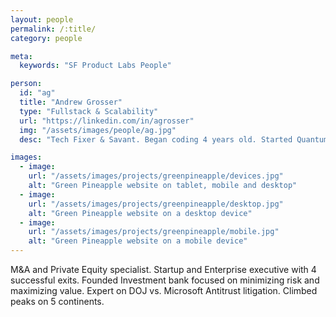 ```yaml
---
layout: people
permalink: /:title/
category: people

meta:
  keywords: "SF Product Labs People"

person:
  id: "ag"
  title: "Andrew Grosser"
  type: "Fullstack & Scalability"
  url: "https://linkedin.com/in/agrosser"
  img: "/assets/images/people/ag.jpg"
  desc: "Tech Fixer & Savant. Began coding 4 years old. Started Quantum Cryptography in Australia. Built 7 figure business from the ground up. Facilitated C round investment. Avid teacher and mentor. Hedge fund, AI & BCI algorithm builder. Business consultant with over 15 years in startups and enterprise. Well versed and cosult in block-chain."

images:
  - image:
    url: "/assets/images/projects/greenpineapple/devices.jpg"
    alt: "Green Pineapple website on tablet, mobile and desktop"
  - image:
    url: "/assets/images/projects/greenpineapple/desktop.jpg"
    alt: "Green Pineapple website on a desktop device"
  - image:
    url: "/assets/images/projects/greenpineapple/mobile.jpg"
    alt: "Green Pineapple website on a mobile device"
---
```

<p>M&A and Private Equity specialist. Startup and Enterprise executive with 4 successful exits. Founded Investment bank focused on minimizing risk and maximizing value. Expert on DOJ vs. Microsoft Antitrust litigation. Climbed peaks on 5 continents.</p>